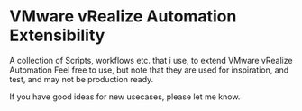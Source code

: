 # VMware vRealize Automation Extensibility

A collection of Scripts, workflows etc. that i use, to extend VMware vRealize Automation
Feel free to use, but note that they are used for inspiration, and test, and may not be production ready. 

If you have good ideas for new usecases, please let me know. 
